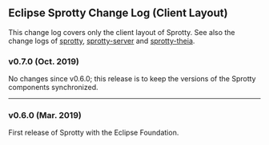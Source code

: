 ## Eclipse Sprotty Change Log (Client Layout)

This change log covers only the client layout of Sprotty. See also the change logs of [sprotty](https://github.com/eclipse/sprotty/blob/master/CHANGELOG.md), [sprotty-server](https://github.com/eclipse/sprotty-server/blob/master/CHANGELOG.md) and [sprotty-theia](https://github.com/eclipse/sprotty-theia/blob/master/CHANGELOG.md).

### v0.7.0 (Oct. 2019)

No changes since v0.6.0; this release is to keep the versions of the Sprotty components synchronized.

-----

### v0.6.0 (Mar. 2019)

First release of Sprotty with the Eclipse Foundation.
